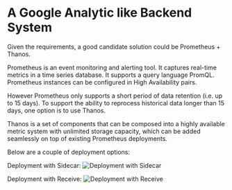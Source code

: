 # A Google Analytic like Backend System

Given the requirements, a good candidate solution could be Prometheus + Thanos.

Prometheus is an event monitoring and alerting tool. It captures real-time metrics in a time series database. It supports a query language PromQL. Prometheus instances can be configured in High Availability pairs.

However Prometheus only supports a short period of data retention (i.e. up to 15 days). To support the ability to reprocess historical data longer than 15 days, one option is to use Thanos. 

Thanos is a set of components that can be composed into a highly available metric system with unlimited storage capacity, which can be added seamlessly on top of existing Prometheus deployments. 

Below are a couple of deployment options:

Deployment with Sidecar:
![Deployment with Sidecar](https://camo.githubusercontent.com/4720f0b558ad470b8b73a6e459bac133bef772c92f96e4f327ae303e21254fbd/68747470733a2f2f646f63732e676f6f676c652e636f6d2f64726177696e67732f642f652f32504143582d31765442464b4b6766385944496e4a7952616b504538655a5a67397068546c4f734242326f674e6b4676684e47625a385944767a5f63474d6278575a42473147366870735166535831343546705963762f7075623f773d39363026683d373230)

Deployment with Receive:
![Deployment with Receive](https://camo.githubusercontent.com/b0a661d7478b5f65500f704419796ff3ccb3c4aa5ea791c3db2cd2d587831867/68747470733a2f2f646f63732e676f6f676c652e636f6d2f64726177696e67732f642f652f32504143582d317654666b6f323759425f336162375a4c384f444e47357543637270714b78686d71617a336c572d7968474e335f6f4e786b547271586d77776c635a6a61576633634767414a494d34434d77776b45562f7075623f773d39363026683d373230)


